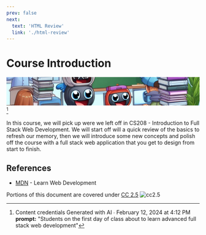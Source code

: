 ```yaml
---
prev: false
next:
  text: 'HTML Review'
  link: './html-review'
---
```


# Course Introduction

![introduction](images/introduction.jpg)[^1]

In this course, we will pick up were we left off in CS208 - Introduction to Full Stack Web
Development. We will start off will a quick review of the basics to refresh our memory, then we will
introduce some new concepts and polish off the course with a full stack web application that you get
to design from start to finish.



## References

- [MDN](https://developer.mozilla.org/en-US/docs/Learn) - Learn Web Development



Portions of this document are covered under [CC 2.5](https://creativecommons.org/licenses/by-sa/2.5/)
![cc2.5](https://mirrors.creativecommons.org/presskit/buttons/88x31/svg/by-sa.svg)

[^1]: Content credentials Generated with AI ∙ February 12, 2024 at 4:12 PM **prompt:** "Students on the
    first day of class about to learn advanced full stack web development"
